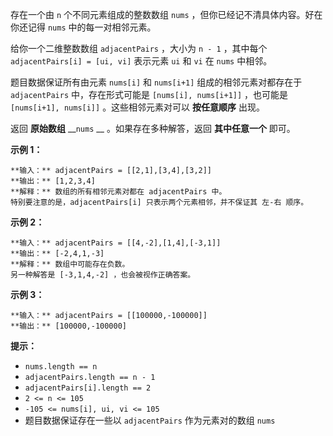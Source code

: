 存在一个由 `n` 个不同元素组成的整数数组 `nums` ，但你已经记不清具体内容。好在你还记得 `nums` 中的每一对相邻元素。

给你一个二维整数数组 `adjacentPairs` ，大小为 `n - 1` ，其中每个 `adjacentPairs[i] = [ui, vi]`
表示元素 `ui` 和 `vi` 在 `nums` 中相邻。

题目数据保证所有由元素 `nums[i]` 和 `nums[i+1]` 组成的相邻元素对都存在于 `adjacentPairs` 中，存在形式可能是
`[nums[i], nums[i+1]]` ，也可能是 `[nums[i+1], nums[i]]` 。这些相邻元素对可以 **按任意顺序** 出现。

返回 **原始数组** __`nums` __ 。如果存在多种解答，返回 **其中任意一个** 即可。

**示例 1：**

    
    
    **输入：** adjacentPairs = [[2,1],[3,4],[3,2]]
    **输出：** [1,2,3,4]
    **解释：** 数组的所有相邻元素对都在 adjacentPairs 中。
    特别要注意的是，adjacentPairs[i] 只表示两个元素相邻，并不保证其 左-右 顺序。
    

**示例 2：**

    
    
    **输入：** adjacentPairs = [[4,-2],[1,4],[-3,1]]
    **输出：** [-2,4,1,-3]
    **解释：** 数组中可能存在负数。
    另一种解答是 [-3,1,4,-2] ，也会被视作正确答案。
    

**示例 3：**

    
    
    **输入：** adjacentPairs = [[100000,-100000]]
    **输出：** [100000,-100000]
    

**提示：**

  * `nums.length == n`
  * `adjacentPairs.length == n - 1`
  * `adjacentPairs[i].length == 2`
  * `2 <= n <= 105`
  * `-105 <= nums[i], ui, vi <= 105`
  * 题目数据保证存在一些以 `adjacentPairs` 作为元素对的数组 `nums`

